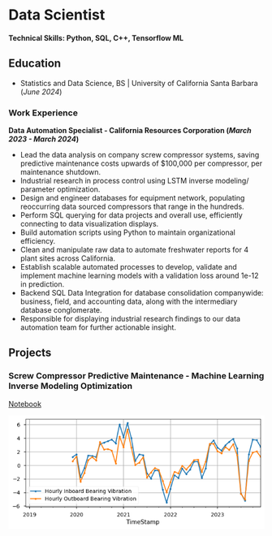 # Data Scientist

#### Technical Skills: Python, SQL, C++, Tensorflow ML


## Education
- Statistics and Data Science, BS | University of California Santa Barbara (_June 2024_)

### Work Experience
**Data Automation Specialist - California Resources Corporation (_March 2023 - March 2024_)**
-	Lead the data analysis on company screw compressor systems, saving predictive maintenance costs upwards of $100,000 per compressor, per maintenance shutdown.
-	Industrial research in process control using LSTM inverse modeling/ parameter optimization.
-	Design and engineer databases for equipment network, populating reoccurring data sourced compressors that range in the hundreds.
-	Perform SQL querying for data projects and overall use, efficiently connecting to data visualization displays.
-	Build automation scripts using Python to maintain organizational efficiency.
-	Clean and manipulate raw data to automate freshwater reports for 4 plant sites across California.
-	Establish scalable automated processes to develop, validate and implement machine learning models with a validation loss around 1e-12 in prediction.
-	Backend SQL Data Integration for database consolidation companywide: business, field, and accounting data, along with the intermediary database conglomerate. 
-	Responsible for displaying industrial research findings to our data automation team for further actionable insight.

## Projects
### Screw Compressor Predictive Maintenance - Machine Learning Inverse Modeling Optimization
[Notebook](FULLPROJECT.ipynb)


![Time Series Comparison](/assets/ts_comparison.png)

